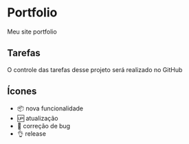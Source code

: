 # Portfolio

Meu site portfolio

## Tarefas

O controle das tarefas desse projeto será realizado no GitHub

## Ícones

- :package: nova funcionalidade
- :up: atualização
- :bug: correção de bug
- :ok_hand: release